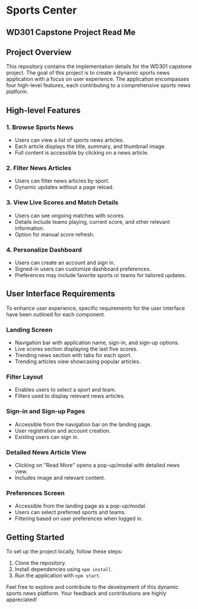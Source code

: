 # Sports Center

## WD301 Capstone Project Read Me

## Project Overview

This repository contains the implementation details for the WD301 capstone project. The goal of this project is to create a dynamic sports news application with a focus on user experience. The application encompasses four high-level features, each contributing to a comprehensive sports news platform.

## High-level Features

### 1. Browse Sports News

- Users can view a list of sports news articles.
- Each article displays the title, summary, and thumbnail image.
- Full content is accessible by clicking on a news article.

### 2. Filter News Articles

- Users can filter news articles by sport.
- Dynamic updates without a page reload.

### 3. View Live Scores and Match Details

- Users can see ongoing matches with scores.
- Details include teams playing, current score, and other relevant information.
- Option for manual score refresh.

### 4. Personalize Dashboard

- Users can create an account and sign in.
- Signed-in users can customize dashboard preferences.
- Preferences may include favorite sports or teams for tailored updates.

## User Interface Requirements

To enhance user experience, specific requirements for the user interface have been outlined for each component.

### Landing Screen

- Navigation bar with application name, sign-in, and sign-up options.
- Live scores section displaying the last five scores.
- Trending news section with tabs for each sport.
- Trending articles view showcasing popular articles.

### Filter Layout

- Enables users to select a sport and team.
- Filters used to display relevant news articles.

### Sign-in and Sign-up Pages

- Accessible from the navigation bar on the landing page.
- User registration and account creation.
- Existing users can sign in.

### Detailed News Article View

- Clicking on "Read More" opens a pop-up/modal with detailed news view.
- Includes image and relevant content.

### Preferences Screen

- Accessible from the landing page as a pop-up/modal.
- Users can select preferred sports and teams.
- Filtering based on user preferences when logged in.

## Getting Started

To set up the project locally, follow these steps:

1. Clone the repository.
2. Install dependencies using `npm install`.
3. Run the application with `npm start`.

Feel free to explore and contribute to the development of this dynamic sports news platform. Your feedback and contributions are highly appreciated!